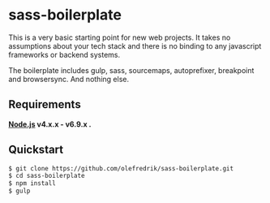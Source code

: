 # sass-boilerplate

This is a very basic starting point for new web projects. It takes no assumptions about your tech stack and there is no binding to any javascript frameworks or backend systems.

The boilerplate includes gulp, sass, sourcemaps, autoprefixer, breakpoint and browsersync. And nothing else.

## Requirements

**[Node.js](http://nodejs.org) v4.x.x - v6.9.x .**

## Quickstart

```bash
$ git clone https://github.com/olefredrik/sass-boilerplate.git
$ cd sass-boilerplate
$ npm install
$ gulp
```
